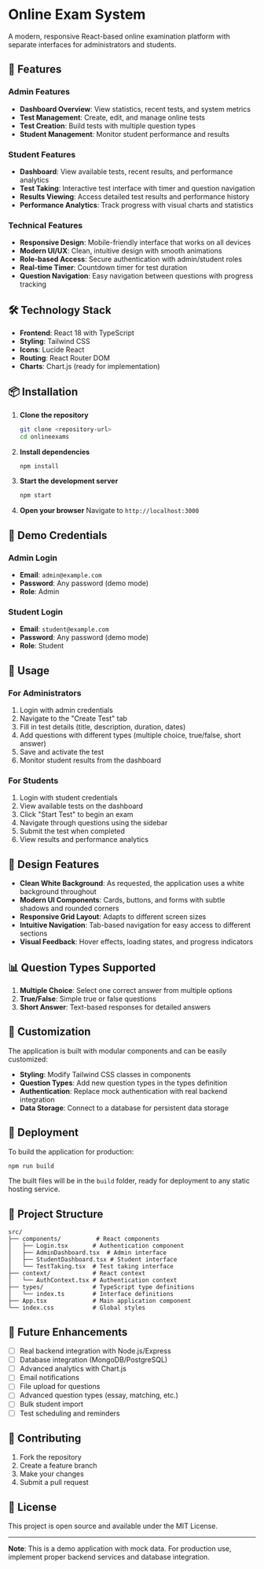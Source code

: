 # Online Exam System

A modern, responsive React-based online examination platform with separate interfaces for administrators and students.

## 🚀 Features

### Admin Features
- **Dashboard Overview**: View statistics, recent tests, and system metrics
- **Test Management**: Create, edit, and manage online tests
- **Test Creation**: Build tests with multiple question types
- **Student Management**: Monitor student performance and results

### Student Features
- **Dashboard**: View available tests, recent results, and performance analytics
- **Test Taking**: Interactive test interface with timer and question navigation
- **Results Viewing**: Access detailed test results and performance history
- **Performance Analytics**: Track progress with visual charts and statistics

### Technical Features
- **Responsive Design**: Mobile-friendly interface that works on all devices
- **Modern UI/UX**: Clean, intuitive design with smooth animations
- **Role-based Access**: Secure authentication with admin/student roles
- **Real-time Timer**: Countdown timer for test duration
- **Question Navigation**: Easy navigation between questions with progress tracking

## 🛠️ Technology Stack

- **Frontend**: React 18 with TypeScript
- **Styling**: Tailwind CSS
- **Icons**: Lucide React
- **Routing**: React Router DOM
- **Charts**: Chart.js (ready for implementation)

## 📦 Installation

1. **Clone the repository**
   ```bash
   git clone <repository-url>
   cd onlineexams
   ```

2. **Install dependencies**
   ```bash
   npm install
   ```

3. **Start the development server**
   ```bash
   npm start
   ```

4. **Open your browser**
   Navigate to `http://localhost:3000`

## 🔐 Demo Credentials

### Admin Login
- **Email**: `admin@example.com`
- **Password**: Any password (demo mode)
- **Role**: Admin

### Student Login
- **Email**: `student@example.com`
- **Password**: Any password (demo mode)
- **Role**: Student

## 📱 Usage

### For Administrators
1. Login with admin credentials
2. Navigate to the "Create Test" tab
3. Fill in test details (title, description, duration, dates)
4. Add questions with different types (multiple choice, true/false, short answer)
5. Save and activate the test
6. Monitor student results from the dashboard

### For Students
1. Login with student credentials
2. View available tests on the dashboard
3. Click "Start Test" to begin an exam
4. Navigate through questions using the sidebar
5. Submit the test when completed
6. View results and performance analytics

## 🎨 Design Features

- **Clean White Background**: As requested, the application uses a white background throughout
- **Modern UI Components**: Cards, buttons, and forms with subtle shadows and rounded corners
- **Responsive Grid Layout**: Adapts to different screen sizes
- **Intuitive Navigation**: Tab-based navigation for easy access to different sections
- **Visual Feedback**: Hover effects, loading states, and progress indicators

## 📊 Question Types Supported

1. **Multiple Choice**: Select one correct answer from multiple options
2. **True/False**: Simple true or false questions
3. **Short Answer**: Text-based responses for detailed answers

## 🔧 Customization

The application is built with modular components and can be easily customized:

- **Styling**: Modify Tailwind CSS classes in components
- **Question Types**: Add new question types in the types definition
- **Authentication**: Replace mock authentication with real backend integration
- **Data Storage**: Connect to a database for persistent data storage

## 🚀 Deployment

To build the application for production:

```bash
npm run build
```

The built files will be in the `build` folder, ready for deployment to any static hosting service.

## 📝 Project Structure

```
src/
├── components/          # React components
│   ├── Login.tsx       # Authentication component
│   ├── AdminDashboard.tsx  # Admin interface
│   ├── StudentDashboard.tsx # Student interface
│   └── TestTaking.tsx  # Test taking interface
├── context/            # React context
│   └── AuthContext.tsx # Authentication context
├── types/              # TypeScript type definitions
│   └── index.ts        # Interface definitions
├── App.tsx             # Main application component
└── index.css           # Global styles
```

## 🎯 Future Enhancements

- [ ] Real backend integration with Node.js/Express
- [ ] Database integration (MongoDB/PostgreSQL)
- [ ] Advanced analytics with Chart.js
- [ ] Email notifications
- [ ] File upload for questions
- [ ] Advanced question types (essay, matching, etc.)
- [ ] Bulk student import
- [ ] Test scheduling and reminders

## 🤝 Contributing

1. Fork the repository
2. Create a feature branch
3. Make your changes
4. Submit a pull request

## 📄 License

This project is open source and available under the MIT License.

---

**Note**: This is a demo application with mock data. For production use, implement proper backend services and database integration. 